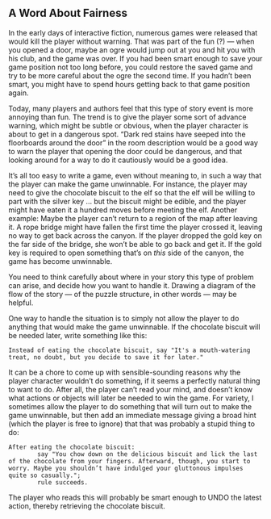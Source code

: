 ## A Word About Fairness

In the early days of interactive fiction, numerous games were released that would kill the player without warning. That was part of the fun (?) — when you opened a door, maybe an ogre would jump out at you and hit you with his club, and the game was over. If you had been smart enough to save your game position not too long before, you could restore the saved game and try to be more careful about the ogre the second time. If you hadn’t been smart, you might have to spend hours getting back to that game position again.

Today, many players and authors feel that this type of story event is more annoying than fun. The trend is to give the player some sort of advance warning, which might be subtle or obvious, when the player character is about to get in a dangerous spot. “Dark red stains have seeped into the floorboards around the door” in the room description would be a good way to warn the player that opening the door could be dangerous, and that looking around for a way to do it cautiously would be a good idea.

It’s all too easy to write a game, even without meaning to, in such a way that the player can make the game unwinnable. For instance, the player may need to give the chocolate biscuit to the elf so that the elf will be willing to part with the silver key … but the biscuit might be edible, and the player might have eaten it a hundred moves before meeting the elf. Another example: Maybe the player can’t return to a region of the map after leaving it. A rope bridge might have fallen the first time the player crossed it, leaving no way to get back across the canyon. If the player dropped the gold key on the far side of the bridge, she won’t be able to go back and get it. If the gold key is required to open something that’s on _this_ side of the canyon, the game has become unwinnable.

You need to think carefully about where in your story this type of problem can arise, and decide how you want to handle it. Drawing a diagram of the flow of the story — of the puzzle structure, in other words — may be helpful.

One way to handle the situation is to simply not allow the player to do anything that would make the game unwinnable. If the chocolate biscuit will be needed later, write something like this:

```inform7
Instead of eating the chocolate biscuit, say "It's a mouth-watering treat, no doubt, but you decide to save it for later."
```

It can be a chore to come up with sensible-sounding reasons why the player character wouldn’t do something, if it seems a perfectly natural thing to want to do. After all, the player can’t read your mind, and doesn’t know what actions or objects will later be needed to win the game. For variety, I sometimes allow the player to do something that will turn out to make the game unwinnable, but then add an immediate message giving a broad hint (which the player is free to ignore) that that was probably a stupid thing to do:

```inform7
After eating the chocolate biscuit:
        say "You chow down on the delicious biscuit and lick the last of the chocolate from your fingers. Afterward, though, you start to worry. Maybe you shouldn’t have indulged your gluttonous impulses quite so casually.";
        rule succeeds.
```

The player who reads this will probably be smart enough to UNDO the latest action, thereby retrieving the chocolate biscuit.
